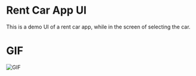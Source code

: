 # Rent Car App UI

This is a demo UI of a rent car app, while in the screen of selecting the car.


 # GIF
 ![GIF](https://user-images.githubusercontent.com/18341427/96552144-feaa4000-12d0-11eb-8049-6881a1bb1760.gif)
